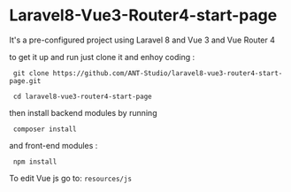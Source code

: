 # Laravel8-Vue3-Router4-start-page

It's a pre-configured project using Laravel 8 and Vue 3 and Vue Router 4

to get it up and run just clone it and enhoy coding :

     git clone https://github.com/ANT-Studio/laravel8-vue3-router4-start-page.git

     cd laravel8-vue3-router4-start-page



then install backend modules by running 

     composer install

and front-end modules :

     npm install

To edit Vue js go to: `resources/js`

